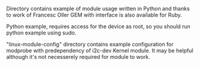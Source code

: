 Directory contains example of module usage written in Python and thanks to work of 
Francesc Oller GEM with interface is also available for Ruby.

Python example, requires access for the device as root, 
so you should run python example using sudo.

"linux-module-config" directory contains example configuration for modprobe with predependency of
i2c-dev Kernel module. It may be helpful although it's not necesserely required for module to work.

